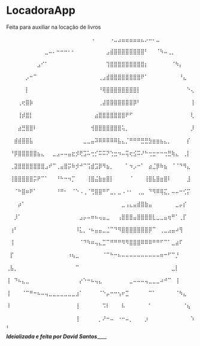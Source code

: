 # LocadoraApp

Feita para auxiliar na locação de livros

⠀⠀⠀⠀⠀⠀⠀⠀⠀⠀⠀⠀⠀⠀⠀⠀⠀⠀⠀⠀⠀⠀⠠⠀⠀⠀⠀⠠⣀⣠⣤⣤⣤⣤⣤⣄⡠⠤⠄⣀⠀⠀⠀⠀⠀⠀⠀⠀⠀⠀
⠀⠀⠀⠀⠀⠀⠀⠀⠀⠀⣀⠤⠄⠒⠒⠒⠂⠂⠀⠀⠀⠀⠀⠀⠀⠀⣠⣾⣿⣿⣿⣿⣿⣿⣿⣿⠃⠀⠀⠈⠳⠤⢀⡀⠀⠀⠀⠀⠀⠀
⠀⠀⠀⠀⠀⠀⠀⠀⣠⠊⠁⠀⠀⠀⠀⠀⠀⠀⠀⠀⠀⠀⠀⠀⠀⠀⢹⣿⣿⣿⣿⣿⣿⣿⣿⣿⡆⠀⠀⠀⠀⠀⠀⠈⠳⡄⠀⠀⠀⠀
⠀⠀⠀⠀⠀⡠⠒⠉⠀⠀⠀⠀⠀⠀⠀⠀⠀⠀⠀⠀⠀⠀⠀⠀⢀⣠⣾⣿⣿⣿⣿⣿⣿⣿⣿⠟⠁⠀⠀⠀⠀⠀⠀⠀⠀⠘⣄⠀⠀⠀
⠀⠀⠀⠀⠀⡇⠀⠀⠀⠀⠀⠀⠀⠀⠀⠀⠀⠀⠀⠀⠀⠀⠀⠀⠘⢿⣿⣿⣿⣿⣿⣿⣿⣿⡇⠀⠀⠀⠀⠀⠀⠀⠀⠀⠀⠀⠀⠑⢄⠀
⠀⠀⠀⢀⢖⣿⡷⠀⠀⠀⠀⠀⠀⠀⠀⠀⠀⠀⠀⠀⠀⠀⠀⠀⢀⣼⣿⣿⣿⣿⣿⣿⣿⡿⠃⠀⠀⠀⠀⠀⠀⠀⠀⠀⠀⠀⠀⠀⢸⠀
⠀⠀⠀⢸⡾⣿⡇⠀⠀⠀⠀⠀⠀⠀⠀⠀⠀⠀⠀⠀⠀⠀⠀⣴⣿⣿⣿⣿⣿⣿⣿⠟⠋⠀⠀⠀⠀⠀⠀⠀⠀⠀⠀⠀⠀⠀⠀⠀⢇⠀
⠀⠀⠀⣴⣛⣿⣿⠇⠀⠀⠀⠀⠀⠀⠀⠀⠀⠀⠀⠀⠀⠀⢺⣿⣿⣿⣿⣿⣿⣿⢥⡀⠀⠀⠀⠀⠀⠀⠀⠀⠀⠀⠀⠀⠀⠀⠀⠀⡸⠀
⠀⠀⣾⣾⣿⣿⣧⠀⠀⠀⠀⠀⠀⠀⠀⠀⠀⠀⠀⠀⣀⣀⣤⠽⠿⠿⠿⠿⠿⣧⣄⡈⠛⠛⠛⣛⣛⣳⣶⣶⣦⣄⡀⠀⠀⠀⠀⡎⠀⠀
⠀⠘⡿⣿⣿⣿⣿⣿⣦⣄⠀⠀⣀⣠⠤⠤⣤⣖⡺⢟⣩⠥⢒⡊⠭⠭⠝⢑⣒⠲⠤⢭⢖⣪⠭⠜⠓⢒⣒⠒⠒⢒⣛⢷⣄⠀⢀⡇⠀⠀
⠀⢀⣽⣿⣿⣿⣿⣿⣿⣿⣠⠞⠉⢀⣤⣿⡭⠷⡺⠚⠉⢩⣾⣩⡿⠻⣦⡀⠀⠀⠀⠁⠲⡠⠒⠁⠀⣴⣈⡿⠷⣦⠀⠈⠈⠙⠻⣄⠀⠀
⠀⢸⣿⣿⣿⣿⣿⡭⠟⠉⠁⠀⠀⠘⠓⠒⠲⡉⠀⠀⠀⢸⣿⣬⣷⣶⣿⡇⠀⠀⠀⠀⠈⠀⠀⠀⢸⣿⣧⣿⣶⣿⠇⠀⠀⠀⠀⣸⠀⠀
⠀⠀⠈⠓⣿⠶⠟⠁⠀⠀⠀⠀⠀⠘⠛⠂⠀⠈⠑⠠⢀⠈⢛⣿⣿⠛⠋⣀⡀⣀⠠⠐⠂⠀⢀⣀⠀⠙⠻⠿⢿⣍⡀⠤⠤⠒⢊⡍⠀⠀
⠀⠀⠀⡴⠁⠀⠀⠀⠀⠀⠀⠀⠀⠀⠀⠀⠀⠀⠀⠀⠀⠀⠀⠀⠀⠀⠀⠀⠀⠀⣀⢠⣄⣤⣾⣿⣷⣤⠀⠀⠀⠀⠀⠀⣀⡤⡎⠀⠀⠀
⠀⠀⡸⠁⠀⠀⠀⠀⠀⠀⠀⠀⠀⠀⠀⠀⠀⠀⠀⣠⡤⠤⠶⠦⢤⣤⣀⠀⠀⢠⣿⣿⣿⣤⣿⣿⣿⣿⣇⣀⣀⣤⢶⠛⠁⢀⡏⠀⠀⠀
⠀⢰⠃⠀⠀⠀⠀⠀⠀⠀⠀⠀⠀⠀⠀⠀⠀⠀⠸⣅⡀⠐⠦⣤⣤⣀⣈⠉⠙⠻⣿⣿⣿⣿⣿⣿⣿⡿⠉⠀⢀⣀⣠⣤⠴⢻⠀⠀⠀⠀
⠀⢸⠀⠀⠀⠀⠀⠀⠀⠀⠀⠀⠀⠀⠀⠀⠀⠀⠀⠈⠙⠳⠶⢤⣄⣉⠉⠛⠛⠛⠻⠻⣿⣿⣿⠿⠿⠿⠛⠛⠋⠉⠁⣀⣴⠏⠀⠀⠀⠀
⠀⡏⠀⠀⠀⠀⠀⠀⠀⠀⠀⠀⠀⠀⠀⠀⠰⢦⣀⠀⠀⠀⠀⠀⠀⠈⠉⠓⠒⠦⠤⠤⠤⠤⠤⠤⠤⠤⠤⠤⠶⠒⠋⠉⡘⠀⠀⠀⠀⠀
⢀⣧⡀⠀⠀⠀⠀⠀⠀⠀⠀⠀⠀⠀⠀⠀⠀⠀⠉⠀⠀⠀⠀⠀⠀⠀⠀⠀⠀⠀⠀⠀⠀⠀⠀⠀⠀⠀⠀⠀⠀⠀⠀⣀⡇⠀⠀⠀⠀⠀
⢸⠀⠙⠦⣄⣀⠀⠀⠀⠀⠀⠀⠀⠀⠀⠀⠀⠀⠀⡔⠑⠒⠦⢤⣄⠀⠀⠀⠀⠀⠀⠀⣀⠤⠤⠤⢤⣀⣀⣀⠴⠚⠉⠀⢸⠀⠀⠀⠀⠀
⢸⠀⠀⠀⠈⠉⠛⠒⠦⠤⢤⣀⣀⣀⣀⣀⣀⣀⣰⠁⠀⠀⠀⠀⠈⠑⡤⠒⠒⢢⠖⣉⠀⠀⠀⠀⠀⠉⠁⠀⠀⠀⠀⠀⠈⠳⣄⠀⠀⠀
⠸⠀⠀⠀⠀⠀⠀⠀⠀⠀⠀⠀⠀⠀⠀⠀⠀⠀⢸⠀⠀⠀⠀⠀⠀⠩⠇⠀⠀⠀⠧⠀⠀⠀⠀⠀⠀⠁⠀⠀⠀⠀⠀⠀⠀⠀⠈⢦⠀⠀
⠀⠀⠀⠀⠀⠀⠀⠀⠀⠀⠀⠀⠀⠀⠀⠀⠀⠀⢸⠀⠀⠀⠀⠀⡀⠜⠒⠤⠀⠐⠒⠤⡀⠀⠀⠀⡰⠀⠀⠀⠀⠀⠀⠀⠀⠀⠀⠀⠱⡄


___________Ideializada e feita por David Santos_______________